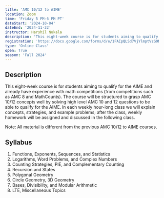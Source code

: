 ```yaml
---
title: 'AMC 10/12 to AIME'
location: Zoom
time: 'Friday 5 PM-6 PM PT'
dateStart: '2024-10-04'
dateEnd: '2024-11-22'
instructor: Harshil Nukala
description: 'This eight-week course is for students aiming to qualify for the AIME and already have experience with math competitions (from competitions such as AMC 8 and MathCounts).'
registration: 'https://docs.google.com/forms/d/e/1FAIpQLSd7VjYlmptVzG9NPcHDARQPZtHlyUAOb2GSkFTb7wtkrm2nHw/viewform?usp=sharing'
type: 'Online Class'
open: True
season: 'Fall 2024'
---
```


## Description

This eight-week course is for students aiming to qualify for the AIME and already have experience with math competitions (from competitions such as AMC 8 and MathCounts). The course will be structured to grasp AMC 10/12 concepts well by solving high level AMC 10 and 12 questions to be able to qualify for the AIME. In each weekly hour-long class we will explain concepts, strategies, and example problems; after the class, weekly homework will be assigned and discussed in the following class.

Note: All material is different from the previous AMC 10/12 to AIME courses.

## Syllabus

1. Functions, Exponents, Sequences, and Statistics
2. Logarithms, Word Problems, and Complex Numbers
3. Counting Strategies, PIE, and Complementary Counting
4. Recursion and States
5. Polygonal Geometry
6. Circle Geometry, 3D Geometry
7. Bases, Divisibility, and Modular Arithmetic
8. LTE, Miscellaneous Topics
